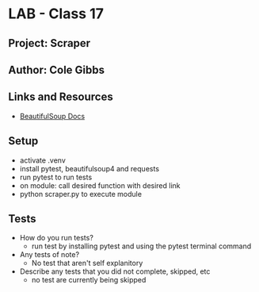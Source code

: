# LAB - Class 17

## Project: Scraper

## Author: Cole Gibbs

## Links and Resources

- [BeautifulSoup Docs](https://www.crummy.com/software/BeautifulSoup/bs4/doc/#find-parents-and-find-parent)

## Setup

- activate .venv
- install pytest, beautifulsoup4 and requests
- run pytest to run tests
- on module: call desired function with desired link
- python scraper.py to execute module

## Tests

- How do you run tests?
  - run test by installing pytest and using the pytest terminal command
- Any tests of note?
  - No test that aren't self explanitory
- Describe any tests that you did not complete, skipped, etc
  - no test are currently being skipped

